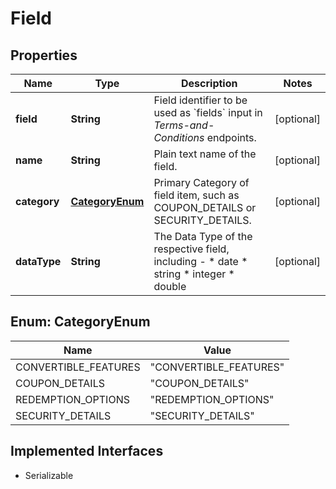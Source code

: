 

# Field


## Properties

Name | Type | Description | Notes
------------ | ------------- | ------------- | -------------
**field** | **String** | Field identifier to be used as &#x60;fields&#x60; input in _Terms-and-Conditions_ endpoints.  |  [optional]
**name** | **String** | Plain text name of the field. |  [optional]
**category** | [**CategoryEnum**](#CategoryEnum) | Primary Category of field item, such as COUPON_DETAILS or SECURITY_DETAILS. |  [optional]
**dataType** | **String** | The Data Type of the respective field, including - * date * string * integer * double  |  [optional]



## Enum: CategoryEnum

Name | Value
---- | -----
CONVERTIBLE_FEATURES | &quot;CONVERTIBLE_FEATURES&quot;
COUPON_DETAILS | &quot;COUPON_DETAILS&quot;
REDEMPTION_OPTIONS | &quot;REDEMPTION_OPTIONS&quot;
SECURITY_DETAILS | &quot;SECURITY_DETAILS&quot;


## Implemented Interfaces

* Serializable


